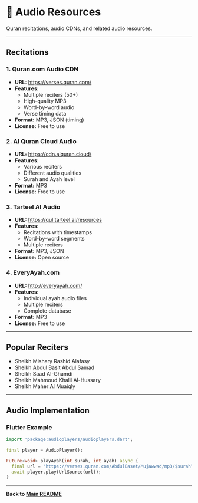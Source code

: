 # 🎵 Audio Resources

Quran recitations, audio CDNs, and related audio resources.

---

## Recitations

### 1. **Quran.com Audio CDN**
- **URL:** https://verses.quran.com/
- **Features:**
  - Multiple reciters (50+)
  - High-quality MP3
  - Word-by-word audio
  - Verse timing data
- **Format:** MP3, JSON (timing)
- **License:** Free to use

### 2. **Al Quran Cloud Audio**
- **URL:** https://cdn.alquran.cloud/
- **Features:**
  - Various reciters
  - Different audio qualities
  - Surah and Ayah level
- **Format:** MP3
- **License:** Free to use

### 3. **Tarteel AI Audio**
- **URL:** https://qul.tarteel.ai/resources
- **Features:**
  - Recitations with timestamps
  - Word-by-word segments
  - Multiple reciters
- **Format:** MP3, JSON
- **License:** Open source

### 4. **EveryAyah.com**
- **URL:** http://everyayah.com/
- **Features:**
  - Individual ayah audio files
  - Multiple reciters
  - Complete database
- **Format:** MP3
- **License:** Free to use

---

## Popular Reciters

- Sheikh Mishary Rashid Alafasy
- Sheikh Abdul Basit Abdul Samad
- Sheikh Saad Al-Ghamdi
- Sheikh Mahmoud Khalil Al-Hussary
- Sheikh Maher Al Muaiqly

---

## Audio Implementation

### Flutter Example

```dart
import 'package:audioplayers/audioplayers.dart';

final player = AudioPlayer();

Future<void> playAyah(int surah, int ayah) async {
  final url = 'https://verses.quran.com/AbdulBaset/Mujawwad/mp3/$surah\_$ayah.mp3';
  await player.play(UrlSource(url));
}
```

---

**Back to [Main README](../README.md)**
